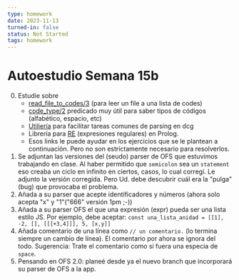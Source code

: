 ```yaml
---
type: homework
date: 2023-11-13
turned-in: false
status: Not Started
tags: homework
---
```

#  Autoestudio Semana 15b
0. Estudie sobre
	- [read_file_to_codes/3](https://www.swi-prolog.org/pldoc/doc_for?object=read_file_to_codes/3) (para leer un file a una lista de codes)
	- [code_type/2](https://www.swi-prolog.org/pldoc/doc_for?object=code_type/2) predicado muy útil para saber tipos de códigos (alfabético, espacio, etc)
	- [Utiliería](https://eu.swi-prolog.org/pldoc/man?section=basics) para facilitar tareas comunes de parsing en dcg
	- Librería para [RE](https://www.swi-prolog.org/pldoc/doc_for?object=section(%27packages/pcre.html%27)) (expresiones regulares) en Prolog.
	- Esos links le puede ayudar en los ejercicios que se le plantean a continuación. Pero no son estrictamente necesario para resolverlos.
1. Se adjuntan las versiones del (seudo) parser de OFS que estuvimos trabajando en clase. Al haber permitido que `semicolon` sea un `statement` eso creaba un ciclo en infinito en ciertos, casos, lo cual corregí. Le adjunto la versión corregida. Pero Ud. debe descubrir cuál era la "pulga" (bug) que provocaba el problema.
2. Añada a su parser que acepte identificadores y números (ahora solo acepta "x" y "1"("666" versión 1pm ;-))
3. Añada a su parser OFS el que una expresión (expr) pueda ser una lista estilo JS.
	Por ejemplo, debe aceptar:
	`const una_lista_anidad = [[1], -2, [], [[[+3,4]]], 5, [x,y]]`
4. Añada comentario de una línea como `// un comentario.` (lo termina siempre un cambio de línea). El comentario por ahora se ignora del todo. Sugerencia: Trate el comentario como si fuera una especia de `space`.
5. Pensando en OFS 2.0: planeé desde ya el nuevo branch que incorporará su parser de OFS a la app.